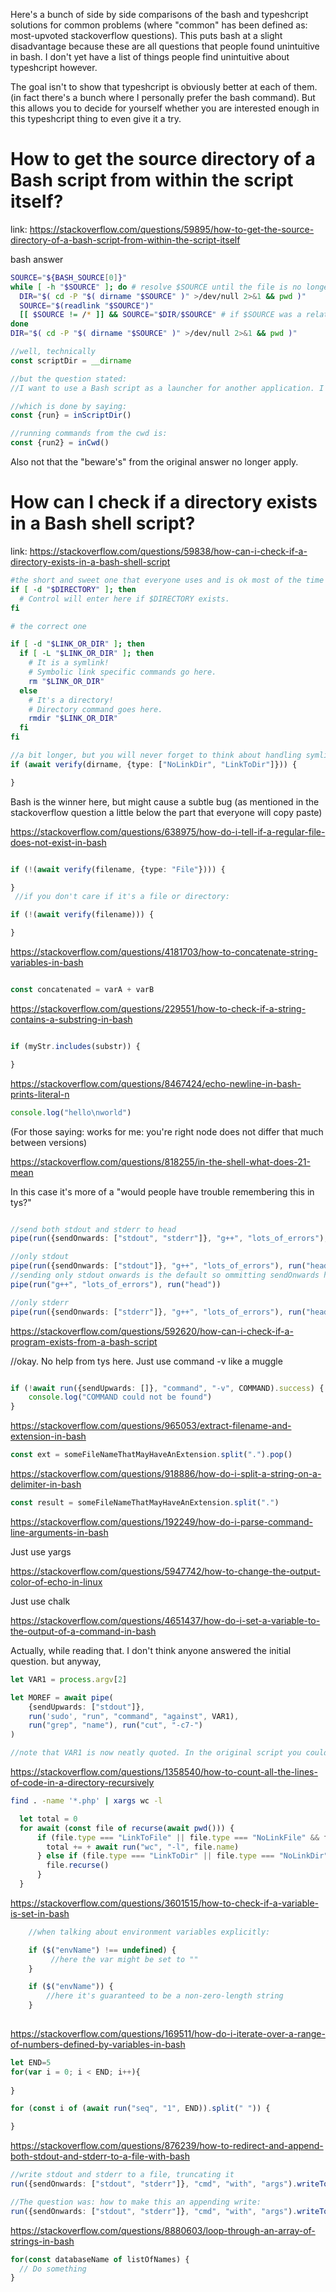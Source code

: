 Here's a bunch of side by side comparisons of the bash and typeshcript solutions for common problems (where "common" has been defined as: most-upvoted stackoverflow questions). This puts bash at a slight disadvantage because these are all questions that people found unintuitive in bash. I don't yet have a list of things people find unintuitive about typeshcript however.

The goal isn't to show that typeshcript is obviously better at each of them. (in fact there's a bunch where I personally prefer the bash command). But this allows you to decide for yourself whether you are interested enough in this typeshcript thing to even give it a try. 

# How to get the source directory of a Bash script from within the script itself?

link: https://stackoverflow.com/questions/59895/how-to-get-the-source-directory-of-a-bash-script-from-within-the-script-itself

bash answer

```bash
SOURCE="${BASH_SOURCE[0]}"
while [ -h "$SOURCE" ]; do # resolve $SOURCE until the file is no longer a symlink
  DIR="$( cd -P "$( dirname "$SOURCE" )" >/dev/null 2>&1 && pwd )"
  SOURCE="$(readlink "$SOURCE")"
  [[ $SOURCE != /* ]] && SOURCE="$DIR/$SOURCE" # if $SOURCE was a relative symlink, we need to resolve it relative to the path where the symlink file was located
done
DIR="$( cd -P "$( dirname "$SOURCE" )" >/dev/null 2>&1 && pwd )"

```

```ts
//well, technically
const scriptDir = __dirname

//but the question stated:
//I want to use a Bash script as a launcher for another application. I want to change the working directory to the one where the Bash script is located, so I can operate on the files in that directory

//which is done by saying:
const {run} = inScriptDir()

//running commands from the cwd is:
const {run2} = inCwd()

```
Also not that the "beware's" from the original answer no longer apply.

# How can I check if a directory exists in a Bash shell script?

link: https://stackoverflow.com/questions/59838/how-can-i-check-if-a-directory-exists-in-a-bash-shell-script

```bash
#the short and sweet one that everyone uses and is ok most of the time
if [ -d "$DIRECTORY" ]; then
  # Control will enter here if $DIRECTORY exists.
fi

# the correct one

if [ -d "$LINK_OR_DIR" ]; then 
  if [ -L "$LINK_OR_DIR" ]; then
    # It is a symlink!
    # Symbolic link specific commands go here.
    rm "$LINK_OR_DIR"
  else
    # It's a directory!
    # Directory command goes here.
    rmdir "$LINK_OR_DIR"
  fi
fi
```

```ts
//a bit longer, but you will never forget to think about handling symlinks
if (await verify(dirname, {type: ["NoLinkDir", "LinkToDir"]})) {

}
```

Bash is the winner here, but might cause a subtle bug (as mentioned in the stackoverflow question a little below the part that everyone will copy paste)


https://stackoverflow.com/questions/638975/how-do-i-tell-if-a-regular-file-does-not-exist-in-bash

```ts

if (!(await verify(filename, {type: "File"}))) {

}
 //if you don't care if it's a file or directory:

if (!(await verify(filename))) {

}

```

https://stackoverflow.com/questions/4181703/how-to-concatenate-string-variables-in-bash

```ts

const concatenated = varA + varB
```

https://stackoverflow.com/questions/229551/how-to-check-if-a-string-contains-a-substring-in-bash


```ts

if (myStr.includes(substr)) {

}
```

https://stackoverflow.com/questions/8467424/echo-newline-in-bash-prints-literal-n

```ts
console.log("hello\nworld")

```

(For those saying: works for me: you're right node does not differ that much between versions)

https://stackoverflow.com/questions/818255/in-the-shell-what-does-21-mean

In this case it's more of a "would people have trouble remembering this in tys?"

```ts

//send both stdout and stderr to head
pipe(run({sendOnwards: ["stdout", "stderr"]}, "g++", "lots_of_errors"), run("head"))

//only stdout
pipe(run({sendOnwards: ["stdout"]}, "g++", "lots_of_errors"), run("head"))
//sending only stdout onwards is the default so ommitting sendOnwards has the same effect
pipe(run("g++", "lots_of_errors"), run("head"))

//only stderr
pipe(run({sendOnwards: ["stderr"]}, "g++", "lots_of_errors"), run("head"))

```

https://stackoverflow.com/questions/592620/how-can-i-check-if-a-program-exists-from-a-bash-script

//okay. No help from tys here. Just use command -v like a muggle

```ts

if (!await run({sendUpwards: []}, "command", "-v", COMMAND).success) {
    console.log("COMMAND could not be found")
}

```


https://stackoverflow.com/questions/965053/extract-filename-and-extension-in-bash

```ts
const ext = someFileNameThatMayHaveAnExtension.split(".").pop()

```

https://stackoverflow.com/questions/918886/how-do-i-split-a-string-on-a-delimiter-in-bash

```ts
const result = someFileNameThatMayHaveAnExtension.split(".")

```

https://stackoverflow.com/questions/192249/how-do-i-parse-command-line-arguments-in-bash

Just use yargs

https://stackoverflow.com/questions/5947742/how-to-change-the-output-color-of-echo-in-linux

Just use chalk

https://stackoverflow.com/questions/4651437/how-do-i-set-a-variable-to-the-output-of-a-command-in-bash

Actually, while reading that. I don't think anyone answered the initial question. but anyway, 

```ts
let VAR1 = process.argv[2]

let MOREF = await pipe(
    {sendUpwards: ["stdout"]}, 
    run('sudo', "run", "command", "against", VAR1), 
    run("grep", "name"), run("cut", "-c7-")
)

//note that VAR1 is now neatly quoted. In the original script you could pass something with spaces and get unpredictable results (many of the answers are about that fact rather than the actual question)

```

https://stackoverflow.com/questions/1358540/how-to-count-all-the-lines-of-code-in-a-directory-recursively

```bash
find . -name '*.php' | xargs wc -l
```

```ts
  let total = 0
  for await (const file of recurse(await pwd())) {
      if (file.type === "LinkToFile" || file.type === "NoLinkFile" && file.name.endsWith(".php")) {
        total += + await run("wc", "-l", file.name)
      } else if (file.type === "LinkToDir" || file.type === "NoLinkDir") {
        file.recurse()
      }
  }
```

https://stackoverflow.com/questions/3601515/how-to-check-if-a-variable-is-set-in-bash

```ts
    //when talking about environment variables explicitly:

    if ($("envName") !== undefined) {
         //here the var might be set to ""
    }

    if ($("envName")) {
        //here it's guaranteed to be a non-zero-length string
    }
    
```

https://stackoverflow.com/questions/169511/how-do-i-iterate-over-a-range-of-numbers-defined-by-variables-in-bash


```ts
let END=5
for(var i = 0; i < END; i++){
  
}

for (const i of (await run("seq", "1", END)).split(" ")) {

}

```

https://stackoverflow.com/questions/876239/how-to-redirect-and-append-both-stdout-and-stderr-to-a-file-with-bash

```ts
//write stdout and stderr to a file, truncating it
run({sendOnwards: ["stdout", "stderr"]}, "cmd", "with", "args").writeTo(fileName)

//The question was: how to make this an appending write:
run({sendOnwards: ["stdout", "stderr"]}, "cmd", "with", "args").writeTo(fileName, {flags: "a"})
```

https://stackoverflow.com/questions/8880603/loop-through-an-array-of-strings-in-bash

```ts
for(const databaseName of listOfNames) {
  // Do something
}
```